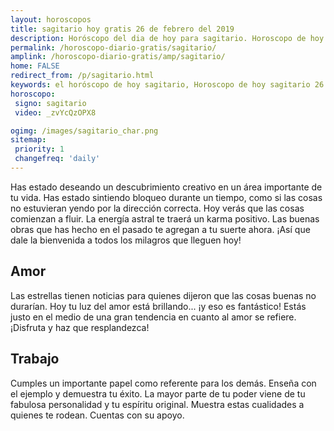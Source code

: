 ```yaml
---
layout: horoscopos
title: sagitario hoy gratis 26 de febrero del 2019 
description: Horóscopo del dia de hoy para sagitario. Horoscopo de hoy 26 de febrero del 2019. Las predicciones de amor, trabajo, vida personal gratis.
permalink: /horoscopo-diario-gratis/sagitario/
amplink: /horoscopo-diario-gratis/amp/sagitario/
home: FALSE
redirect_from: /p/sagitario.html
keywords: el horóscopo de hoy sagitario, Horoscopo de hoy sagitario 26 de febrero del 2019,horóscopo del día,horoscopo del dia de hoy,horoscopo de hoy,horoscopo de hoy sagitario,sagitario hoy,signos zodiacales,horóscopo de hoy,horoscopos de hoy,horoscopo sagitario hoy,horoscopo de sagitario de hoy,horóscopo de hoy sagitario,horoscopos,sagitario de hoy,los horoscopos de hoy,sagitario de hoy,sagitario 26 de febrero del 2019, el horoscopo de hoy
horoscopo:
 signo: sagitario
 video: _zvYcQzOPX8

ogimg: /images/sagitario_char.png
sitemap:
 priority: 1
 changefreq: 'daily'
---
```



Has estado deseando un descubrimiento creativo en un área importante de tu vida. Has estado sintiendo bloqueo durante un tiempo, como si las cosas no estuvieran yendo por la dirección correcta. Hoy verás que las cosas comienzan a fluir. La energía astral te traerá un karma positivo. Las buenas obras que has hecho en el pasado te agregan a tu suerte ahora. ¡Así que dale la bienvenida a todos los milagros que lleguen hoy!

## Amor

Las estrellas tienen noticias para quienes dijeron que las cosas buenas no durarían. Hoy tu luz del amor está brillando... ¡y eso es fantástico! Estás justo en el medio de una gran tendencia en cuanto al amor se refiere. ¡Disfruta y haz que resplandezca!

## Trabajo

Cumples un importante papel como referente para los demás. Enseña con el ejemplo y demuestra tu éxito. La mayor parte de tu poder viene de tu fabulosa personalidad y tu espíritu original. Muestra estas cualidades a quienes te rodean. Cuentas con su apoyo.